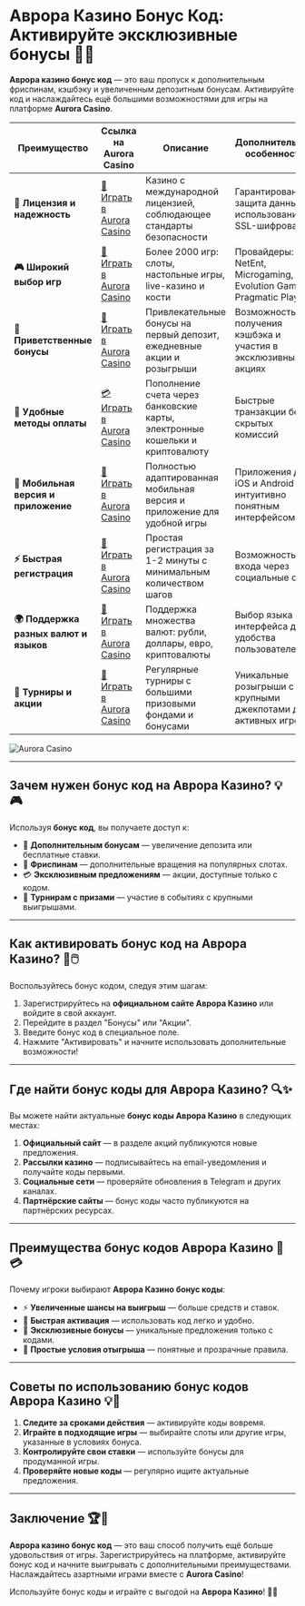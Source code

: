 # Аврора Казино Бонус Код: Активируйте эксклюзивные бонусы 🎁✨

**Аврора казино бонус код** — это ваш пропуск к дополнительным фриспинам, кэшбэку и увеличенным депозитным бонусам. Активируйте код и наслаждайтесь ещё большими возможностями для игры на платформе **Aurora Casino**.

| **Преимущество**                      | **Ссылка на Aurora Casino**                | **Описание**                                       | **Дополнительные особенности**                     |
|----------------------------------------|--------------------------------------------|--------------------------------------------------|--------------------------------------------------|
| **🎰 Лицензия и надежность**           | [💎 Играть в Aurora Casino](https://10trafic-stat2.com/click/668546556bcc6313411604bd/6766/13032/subaccount) | Казино с международной лицензией, соблюдающее стандарты безопасности | Гарантированная защита данных с использованием SSL-шифрования |
| **🎮 Широкий выбор игр**               | [🎉 Играть в Aurora Casino](https://10trafic-stat2.com/click/668546556bcc6313411604bd/6766/13032/subaccount) | Более 2000 игр: слоты, настольные игры, live-казино и кости | Провайдеры: NetEnt, Microgaming, Evolution Gaming, Pragmatic Play |
| **🎁 Приветственные бонусы**          | [🎯 Играть в Aurora Casino](https://10trafic-stat2.com/click/668546556bcc6313411604bd/6766/13032/subaccount) | Привлекательные бонусы на первый депозит, ежедневные акции и розыгрыши | Возможность получения кэшбэка и участия в эксклюзивных акциях |
| **💸 Удобные методы оплаты**           | [💳 Играть в Aurora Casino](https://10trafic-stat2.com/click/668546556bcc6313411604bd/6766/13032/subaccount) | Пополнение счета через банковские карты, электронные кошельки и криптовалюту | Быстрые транзакции без скрытых комиссий |
| **📱 Мобильная версия и приложение**   | [🚀 Играть в Aurora Casino](https://10trafic-stat2.com/click/668546556bcc6313411604bd/6766/13032/subaccount) | Полностью адаптированная мобильная версия и приложение для удобной игры | Приложения для iOS и Android с интуитивно понятным интерфейсом |
| **⚡ Быстрая регистрация**             | [🔑 Играть в Aurora Casino](https://10trafic-stat2.com/click/668546556bcc6313411604bd/6766/13032/subaccount) | Простая регистрация за 1-2 минуты с минимальным количеством шагов | Возможность входа через социальные сети |
| **🌍 Поддержка разных валют и языков** | [💸 Играть в Aurora Casino](https://10trafic-stat2.com/click/668546556bcc6313411604bd/6766/13032/subaccount) | Поддержка множества валют: рубли, доллары, евро, криптовалюты | Выбор языка интерфейса для удобства пользователей |
| **🏅 Турниры и акции**                 | [🎲 Играть в Aurora Casino](https://10trafic-stat2.com/click/668546556bcc6313411604bd/6766/13032/subaccount) | Регулярные турниры с большими призовыми фондами и бонусами | Уникальные розыгрыши с крупными джекпотами для активных игроков |

![Aurora Casino](https://sun9-55.userapi.com/impf/pvHcDS8RQKOlTEfnzAUtqgme41ybo6x1hJ1hrw/PuPxScH4DZc.jpg?size=1920x768&quality=95&crop=585,0,1300,519&sign=cf0b99c68af82279fa7dc90bfb1fd736&type=cover_group)

---

## Зачем нужен бонус код на Аврора Казино? 💡🎮

Используя **бонус код**, вы получаете доступ к:

- 🎁 **Дополнительным бонусам** — увеличение депозита или бесплатные ставки.
- 🎲 **Фриспинам** — дополнительные вращения на популярных слотах.
- 💳 **Эксклюзивным предложениям** — акции, доступные только с кодом.
- 🌟 **Турнирам с призами** — участие в событиях с крупными выигрышами.

---

## Как активировать бонус код на Аврора Казино? 🚀🖱️

Воспользуйтесь бонус кодом, следуя этим шагам:

1. Зарегистрируйтесь на **официальном сайте Аврора Казино** или войдите в свой аккаунт.
2. Перейдите в раздел "Бонусы" или "Акции".
3. Введите бонус код в специальное поле.
4. Нажмите "Активировать" и начните использовать дополнительные возможности!

---

## Где найти бонус коды для Аврора Казино? 🔍✨

Вы можете найти актуальные **бонус коды Аврора Казино** в следующих местах:

1. **Официальный сайт** — в разделе акций публикуются новые предложения.
2. **Рассылки казино** — подписывайтесь на email-уведомления и получайте коды первыми.
3. **Социальные сети** — проверяйте обновления в Telegram и других каналах.
4. **Партнёрские сайты** — бонус коды часто публикуются на партнёрских ресурсах.

---

## Преимущества бонус кодов Аврора Казино 🌟💳

Почему игроки выбирают **Аврора Казино бонус коды**:

- ⚡ **Увеличенные шансы на выигрыш** — больше средств и ставок.
- 🎲 **Быстрая активация** — использовать код легко и удобно.
- 🔐 **Эксклюзивные бонусы** — уникальные предложения только с кодами.
- 🎀 **Простые условия отыгрыша** — понятные и прозрачные правила.

---

## Советы по использованию бонус кодов Аврора Казино 💡🎯

1. **Следите за сроками действия** — активируйте коды вовремя.
2. **Играйте в подходящие игры** — выбирайте слоты или другие игры, указанные в условиях бонуса.
3. **Контролируйте свои ставки** — используйте бонусы для продуманной игры.
4. **Проверяйте новые коды** — регулярно ищите актуальные предложения.

---

## Заключение 🏆🎉

**Аврора казино бонус код** — это ваш способ получить ещё больше удовольствия от игры. Зарегистрируйтесь на платформе, активируйте бонус код и начните выигрывать с дополнительными преимуществами. Наслаждайтесь азартными играми вместе с **Aurora Casino**!

Используйте бонус коды и играйте с выгодой на **Аврора Казино**! 🎁🌟
